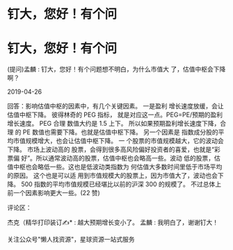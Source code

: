 # 钉大，您好！有个问

# 钉大，您好！有个问

(提问)孟麟 : 钉大，您好！有个问题想不明白，为什么市值大 了，估值中枢会下降啊？

2019-04-26

回答：影响估值中枢的因素中，有几个关键因素。 一是盈利 增长速度放缓，会让估值中枢下降。 彼得林奇的 PEG 指标， 就是对应这一点。PEG=PE/预期的盈利增长速度。 PEG 合理 数值大约是 1.5 上下。 所以如果预期盈利增长速度下降，合理 的 PE 数值也需要下降。也就是估值中枢下降。 另一个因素是 指数成分股的平均市值规模增大，也会让估值中枢下降。 一 个股票的市值规模越大，它的波动会下降。 市场上波动高的 股票，会得到很多高风险偏好投资者的喜爱，也就是“彩票偏 好”。所以通常波动高的股票，估值中枢也会略高一些。波动 低的股票，估值中枢也会略低一些。这也是低波动类指数为 何估值大多数时间里低于市场平均的原因。 这个也是可以适 用到市值规模大的股票上，因为市值大了，波动也会下降。 500 指数的平均市值规模已经堪比以前的沪深 300 的规模了。 不过总体上前一个因素影响更大一些。(22 赞)

评论区：

杰克（精华打印装订✍* : 越大预期增长变小了。 孟麟 : 我明白了，谢谢钉大！

关注公众号"懒人找资源"，星球资源一站式服务